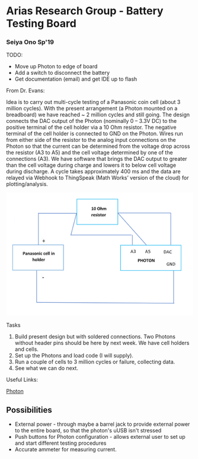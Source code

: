 # Arias Research Group - Battery Testing Board

### Seiya Ono Sp'19

TODO: 
* Move up Photon to edge of board
* Add a switch to disconnect the battery
* Get documentation (email) and get IDE up to flash

From Dr. Evans:

Idea is to carry out multi-cycle testing of a Panasonic coin cell (about 3 million cycles). With the present arrangement (a Photon mounted on a breadboard) we have reached ~ 2 million cycles and still going. The design connects the DAC output of the Photon (nominally 0 – 3.3V DC) to the positive terminal of the cell holder via a 10 Ohm resistor. The negative terminal of the cell holder is connected to GND on the Photon. Wires run from either side of the resistor to the analog input connections on the Photon so that the current can be determined from the voltage drop across the resistor (A3 to A5) and the cell voltage determined by one of the connections (A3). We have software that brings the DAC output to greater than the cell voltage during charge and lowers it to below cell voltage during discharge. A cycle takes approximately 400 ms and the data are relayed via Webhook to ThingSpeak (Math Works’ version of the cloud) for plotting/analysis.

![spec](img/spec.png)

Tasks
1. Build present design but with soldered connections. Two Photons without header pins should be here by next week. We have cell holders and cells.
1. Set up the Photons and load code (I will supply).
1. Run a couple of cells to 3 million cycles or failure, collecting data.
1. See what we can do next.

Useful Links:

[Photon](https://store.particle.io/products/photon)

## Possibilities

* External power - through maybe a barrel jack to provide external power to the entire board, so that the photon's uUSB isn't stressed
* Push buttons for Photon configuration - allows external user to set up and start different testing procedures
* Accurate ammeter for measuring current.
